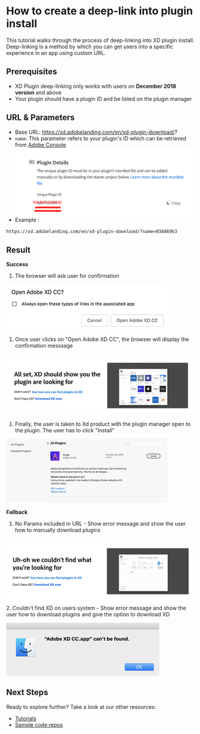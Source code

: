 # How to create a deep-link into plugin install

This tutorial walks through the process of deep-linking into XD plugin install. Deep-linking is a method by which you can get users into a specific experience in an app using custom URL.

## Prerequisites
- XD Plugin deep-linking only works with users on **December 2018 version** and above
- Your plugin should have a plugin ID and be listed on the plugin manager

## URL & Parameters
- Base URL: https://xd.adobelanding.com/en/xd-plugin-download/?
- `name`: This parameter refers to your plugin's ID which can be retrieved from [Adobe Console](https://console.adobe.io/plugins)  
![Console displaying plugin ID](/images/console.png)  
- Example :  
```
https://xd.adobelanding.com/en/xd-plugin-download/?name=036869b3
```

## Result
**Success**
1. The browser will ask user for confirmation  

![Open XD confirmation](/images/openxd.png)  

1. Once user clicks on "Open Adobe XD CC", the browser will display the confirmation messsage  

![Browser confrimation page](/images/confirmation.png)  

1. Finally, the user is taken to Xd product with the plugin manager open to the plugin. The user has to click "Install"  

![Plugin install page](/images/plugininstall.png)  

**Fallback**
1. No Params included in URL - Show error message and show the user how to manually download plugins  

![Plugin not found](/images/pluginnotfound.png)  
2. Couldn't find XD on users system - Show error message and show the user how to download plugins and give the option to download XD  

![XD not found](/images/xdnotfound.png)  

## Next Steps
Ready to explore further? Take a look at our other resources:

- [Tutorials](/tutorials)
- [Sample code repos](https://github.com/AdobeXD/plugin-samples)
